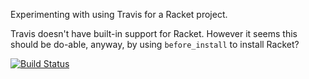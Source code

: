 Experimenting with using Travis for a Racket project.

Travis doesn't have built-in support for Racket. However it seems this
should be do-able, anyway, by using `before_install` to install
Racket?

[![Build Status](https://travis-ci.org/greghendershott/travis-racket.png)](https://travis-ci.org/greghendershott/travis-racket)
